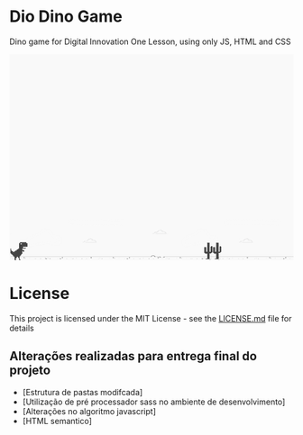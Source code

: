 # Dio Dino Game

Dino game for Digital Innovation One Lesson, using only JS, HTML and CSS

![screenshot](example.png?raw=true "screenshot")

# License

This project is licensed under the MIT License - see the [LICENSE.md](LICENSE.md) file for details

## Alterações realizadas para entrega final do projeto

- [Estrutura de pastas modifcada]
- [Utilização de pré processador sass no ambiente de desenvolvimento]
- [Alterações no algoritmo javascript]
- [HTML semantico]
